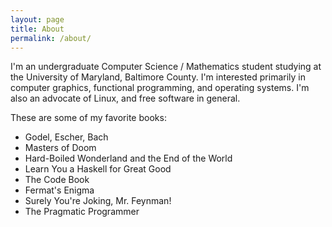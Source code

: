 ```yaml
---
layout: page
title: About
permalink: /about/
---
```


I'm an undergraduate Computer Science / Mathematics student studying at the
University of Maryland, Baltimore County. I'm interested primarily in computer
graphics, functional programming, and operating systems. I'm also an advocate of
Linux, and free software in general.

These are some of my favorite books:

- Godel, Escher, Bach
- Masters of Doom
- Hard-Boiled Wonderland and the End of the World
- Learn You a Haskell for Great Good
- The Code Book
- Fermat's Enigma
- Surely You're Joking, Mr. Feynman!
- The Pragmatic Programmer
